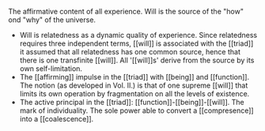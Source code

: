 The affirmative content of all experience. Will is the source of the "how" ond "why" of the universe. 
- Will is relatedness as a dynamic quality of experience. Since relatedness requires three independent terms, [[will]] is associated with the [[triad]] it assumed that all relatedness has one common source, hence that there is one transfinite [[will]]. All '[[will]]s' derive from the source by its own self-limitation. 
- The [[affirming]] impulse in the [[triad]] with [[being]] and [[function]]. The notion (as developed in Vol. II.) is that of one supreme [[will]] that limits its own operation by fragmentation on all the levels of existence. 
- The active principal in the [[triad]]: [[function]]-[[being]]-[[will]]. The mark of individuality. The sole power able to convert a [[compresence]] into a [[coalescence]]. 